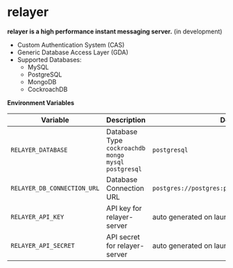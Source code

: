 # relayer
**relayer is a high performance instant messaging server.** (in development)

- Custom Authentication System (CAS)
- Generic Database Access Layer (GDA)
- Supported Databases:
  - MySQL
  - PostgreSQL
  - MongoDB
  - CockroachDB

**Environment Variables**

| Variable  | Description | Default Value |
| ------------- | ------------- | ------------- |
| `RELAYER_DATABASE`  | Database Type<br />`cockroachdb`<br />`mongo`<br />`mysql`<br />`postgresql`  | `postgresql`  |
| `RELAYER_DB_CONNECTION_URL`  | Database Connection URL  | `postgres://postgres:postgres@localhost:5432/relayer`  |
| `RELAYER_API_KEY` | API key for relayer-server | auto generated on launch |
| `RELAYER_API_SECRET` | API secret for relayer-server | auto generated on launch |
